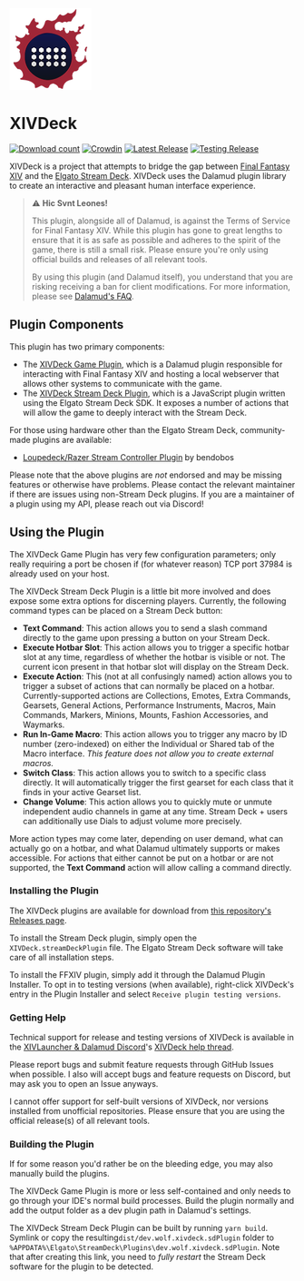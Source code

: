 ![XIVDeck Icon](SDPlugin/assets/images/icon@2x.png)

# XIVDeck

[![Download count](https://img.shields.io/endpoint?url=https://vz32sgcoal.execute-api.us-east-1.amazonaws.com/XIVDeck.FFXIVPlugin)](https://github.com/KazWolfe/XIVDeck)
[![Crowdin](https://badges.crowdin.net/xivdeck/localized.svg)](https://crowdin.com/project/xivdeck)
[![Latest Release](https://img.shields.io/github/v/release/KazWolfe/XIVDeck)](https://github.com/KazWolfe/XIVDeck/releases/latest)
[![Testing Release](https://img.shields.io/github/v/release/KazWolfe/XIVDeck?color=orange&include_prereleases&label=testing)](https://github.com/KazWolfe/XIVDeck/releases)


XIVDeck is a project that attempts to bridge the gap between [Final Fantasy XIV][ffxiv] 
and the [Elgato Stream Deck][streamdeck]. XIVDeck uses the Dalamud plugin library to 
create an interactive and pleasant human interface experience.

> ⚠️ **Hic Svnt Leones!**
> 
> This plugin, alongside all of Dalamud, is against the Terms of Service for Final Fantasy XIV.
> While this plugin has gone to great lengths to ensure that it is as safe as possible and adheres
> to the spirit of the game, there is still a small risk. Please ensure you're only using official
> builds and releases of all relevant tools.
> 
> By using this plugin (and Dalamud itself), you understand that you are risking receiving a
> ban for client modifications. For more information, please see [Dalamud's FAQ][dalamudfaq-tos].

## Plugin Components

This plugin has two primary components:

* The [XIVDeck Game Plugin](FFXIVPlugin), which is a Dalamud plugin responsible for interacting
with Final Fantasy XIV and hosting a local webserver that allows other systems to communicate 
with the game.
* The [XIVDeck Stream Deck Plugin](SDPlugin), which is a JavaScript plugin written using the 
Elgato Stream Deck SDK. It exposes a number of actions that will allow the game to deeply 
interact with the Stream Deck.

For those using hardware other than the Elgato Stream Deck, community-made plugins are available:

* [Loupedeck/Razer Stream Controller Plugin](https://github.com/bendobos/LoupeXIVDeck) by bendobos

Please note that the above plugins are _not_ endorsed and may be missing features or otherwise
have problems. Please contact the relevant maintainer if there are issues using non-Stream Deck
plugins. If you are a maintainer of a plugin using my API, please reach out via Discord!

## Using the Plugin

The XIVDeck Game Plugin has very few configuration parameters; only really requiring a port
be chosen if (for whatever reason) TCP port 37984 is already used on your host.

The XIVDeck Stream Deck Plugin is a little bit more involved and does expose some extra options
for discerning players. Currently, the following command types can be placed on a Stream
Deck button:

* **Text Command**: This action allows you to send a slash command directly to the game upon 
pressing a button on your Stream Deck.
* **Execute Hotbar Slot**: This action allows you to trigger a specific hotbar slot at any
time, regardless of whether the hotbar is visible or not. The current icon present in that
hotbar slot will display on the Stream Deck.
* **Execute Action**: This (not at all confusingly named) action allows you to trigger a subset 
of actions that can normally be placed on a hotbar. Currently-supported actions are Collections,
Emotes, Extra Commands, Gearsets, General Actions, Performance Instruments, Macros, Main Commands,
Markers, Minions, Mounts, Fashion Accessories, and Waymarks.
* **Run In-Game Macro**: This action allows you to trigger any macro by ID number (zero-indexed) on
either the Individual or Shared tab of the Macro interface. *This feature does not allow you to
create external macros.*
* **Switch Class**: This action allows you to switch to a specific class directly. It will automatically
trigger the first gearset for each class that it finds in your active Gearset list.
* **Change Volume**: This action allows you to quickly mute or unmute independent audio channels in
game at any time. Stream Deck + users can additionally use Dials to adjust volume more precisely.

More action types may come later, depending on user demand, what can actually go on a hotbar, and what
Dalamud ultimately supports or makes accessible. For actions that either cannot be put on a hotbar 
or are not supported, the **Text Command** action will allow calling a command directly.

### Installing the Plugin

The XIVDeck plugins are available for download from [this repository's Releases page][releases].

To install the Stream Deck plugin, simply open the `XIVDeck.streamDeckPlugin` file. The Elgato 
Stream Deck software will take care of all installation steps.

To install the FFXIV plugin, simply add it through the Dalamud Plugin Installer. To opt in to
testing versions (when available), right-click XIVDeck's entry in the Plugin Installer and select
`Receive plugin testing versions`. 

### Getting Help

Technical support for release and testing versions of XIVDeck is available in the
[XIVLauncher & Dalamud Discord][goatplace]'s [XIVDeck help thread][support-thread]. 

Please report bugs and submit feature requests through GitHub Issues when possible. I also will
accept bugs and feature requests on Discord, but may ask you to open an Issue anyways. 

I cannot offer support for self-built versions of XIVDeck, nor versions installed from unofficial
repositories. Please ensure that you are using the official release(s) of all relevant tools.

### Building the Plugin

If for some reason you'd rather be on the bleeding edge, you may also manually build the plugins.

The XIVDeck Game Plugin is more or less self-contained and only needs to go through your IDE's
normal build processes. Build the plugin normally and add the output folder as a dev plugin 
path in Dalamud's settings.

The XIVDeck Stream Deck Plugin can be built by running `yarn build`. Symlink or copy the 
resulting`dist/dev.wolf.xivdeck.sdPlugin` folder to 
`%APPDATA%\Elgato\StreamDeck\Plugins\dev.wolf.xivdeck.sdPlugin`. Note that after creating this 
link, you need to *fully restart* the Stream Deck software for the plugin to be detected.

[ffxiv]: https://www.finalfantasyxiv.com
[streamdeck]: https://www.elgato.com/en/stream-deck
[releases]: https://github.com/KazWolfe/XIVDeck/releases
[dalamudfaq-test]: https://goatcorp.github.io/faq/dalamud_troubleshooting.html#q-how-do-i-enable-plugin-test-builds
[dalamudfaq-tos]: https://goatcorp.github.io/faq/xl_troubleshooting#q-are-xivlauncher-dalamud-and-dalamud-plugins-safe-to-use
[goatplace]: https://discord.gg/holdshift
[support-thread]: https://discord.com/channels/581875019861328007/1019648519226806323